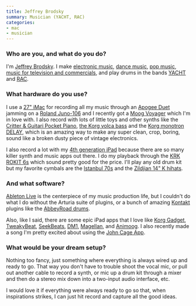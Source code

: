 ```yaml
---
title: Jeffrey Brodsky
summary: Musician (YACHT, RAC)
categories:
- mac
- musician
---
```


### Who are you, and what do you do?

I'm [Jeffrey Brodsky](http://jeffreybrodsky.com/ "Jeffrey's website."). I make [electronic music](https://soundcloud.com/jeffreybrodsky/decay "One of Jeffrey's electronic songs on SoundCloud."), [dance music](https://soundcloud.com/xlr8r/jeffrey-brodsky-ill-be-strong "One of Jeffrey's dance songs on SoundCloud."), [pop music](https://soundcloud.com/jeffreybrodsky/never-let-you-go "One of Jeffrey's pop songs on SoundCloud."), [music for television and commercials](http://jeffreybrodsky.com/commercial-music "Jeffrey's TV and commercials music."), and play drums in the bands [YACHT](http://teamyacht.com/ "YACHT's website.") and [RAC](http://rac.fm/ "RAC's website.").

### What hardware do you use?

I use a [27" iMac][imac] for recording all my music through an [Apogee Duet][duet] jamming on a [Roland Juno-106][juno-106] and I recently got a [Moog Voyager][minimoog-voyager-performer] which I'm in love with. I also record with lots of little toys and other synths like the [Critter & Guitari Pocket Piano][pocket-piano], [the Korg volca bass][volca-bass] and the [Korg monotron DELAY][monotron-delay], which is an amazing way to make any super clean, crop, boring, sound like a broken dusty piece of vintage electronics.

I also record a lot with my [4th generation iPad][ipad-4] because there are so many killer synth and music apps out there. I do my playback through the [KRK ROKIT 6s][rokit-6] which sound pretty good for the price. I'll play any old drum kit but my favorite cymbals are the [Istanbul 70s][nostalgia-70s-ride] and the [Zildjian 14" K hihats][14-inch-k-custom-dark-hihats].

### And what software?

[Ableton Live][live] is the centerpiece of my music production life, but I couldn't do what I do without the Arturia suite of plugins, or a bunch of amazing [Kontakt][] plugins like the [AbbeyRoad drums][abbeyroad].

Also, like I said, there are some epic iPad apps that I love like [Korg Gadget][gadget-ios], [TweakyBeat][tweakybeat-ios], [SeekBeats][seekbeats-ios], [DM1][dm1-ios], [Magellan][magellan-ios], and [Animoog][animoog-ios]. I also recently made a song I'm pretty excited about using the [John Cage App][john-cage-prepared-piano-ios].

### What would be your dream setup?

Nothing too fancy, just something where everything is always wired up and ready to go. That way you don't have to trouble shoot the vocal mic, or pull out another cable to record a synth, or mic up a drum kit through a mixer and then do a stereo mix down into a two-input audio interface, etc. 

I would love it if everything were always ready to go so that, when inspirations strikes, I can just hit record and capture all the good ideas.

[14-inch-k-custom-dark-hihats]: https://zildjian.com/products/drumset-cymbals/cast-bronze-cymbals/k-custom-series/14-k-custom-dark-hihats "Drum cymbals."
[duet]: http://www.apogeedigital.com/products/duet "An audio interface for the Mac."
[imac]: https://www.apple.com/imac/ "An all-in-one computer."
[ipad-4]: https://en.wikipedia.org/wiki/IPad_(4th_generation) "A 9.7 inch iOS tablet."
[juno-106]: https://en.wikipedia.org/wiki/Roland_Juno-106 "A polyphonic synth."
[minimoog-voyager-performer]: http://www.moogmusic.com/products/minimoog-voyagers/minimoog-voyager-performer-edition "An analog synth."
[monotron-delay]: http://www.korg.com/us/products/dj/monotron_delay/ "An analog synth."
[nostalgia-70s-ride]: https://www.amazon.com/Istanbul-Mehmet-Nostalgia-70s-Ride/dp/B00A8MKJC4 "Drum cymbals."
[pocket-piano]: http://www.critterandguitari.com/products/pocket-piano/ "A little synth."
[rokit-6]: http://www.krksys.com/krk-studio-monitor-speakers/rokit/rokit-6.html "Studio speakers."
[volca-bass]: http://www.korg.com/us/products/dj/volca_bass/ "An analog bass machine."
[abbeyroad]: https://www.native-instruments.com/en/products/komplete/drums/abbey-road-60s-drummer/ "A digital drum kit."
[animoog-ios]: https://www.moogmusic.com/products/apps/animoog "A synthesizer for iOS."
[dm1-ios]: http://fingerlab.net/portfolio/dm1 "A drum machine app."
[gadget-ios]: http://www.korg.com/us/products/software/korg_gadget/ "A synth studio app."
[john-cage-prepared-piano-ios]: http://johncage.org/cagePiano.html "A unique piano app."
[kontakt]: https://www.native-instruments.com/en/products/komplete/samplers/kontakt-5/ "A large sound library."
[live]: https://www.ableton.com/en/live/ "Musical creation software."
[magellan-ios]: http://www.yonac.com/magellan/ "An analog synth app."
[seekbeats-ios]: https://itunes.apple.com/us/app/seekbeats/id681672176 "A drum loop app."
[tweakybeat-ios]: https://itunes.apple.com/us/app/tweakybeat/id330051410 "A drum machine app."
